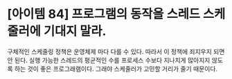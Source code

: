 # [아이템 84] 프로그램의 동작을 스레드 스케줄러에 기대지 말라.

구체적인 스케줄링 정책은 운영체제 마다 다를 수 있다. 따라서 이 정책에 죄지우지 되면 안 된다. 실행 가능한 스레드의 평균적인 수를 프로세스 수보다 지나치게 많아지지 않도록 하는 것이 좋은 프로그래램이다. 그래야 스케줄러가 고민할 거리가 줄기 때문이다.